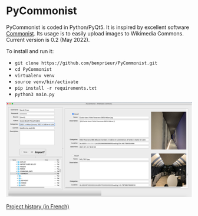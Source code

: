 # PyCommonist

PyCommonist is coded in Python/PyQt5. It is inspired by excellent software [Commonist](https://commons.wikimedia.org/wiki/Commons:Commonist/fr). Its usage is to easily upload images to Wikimedia Commons. Current version is 0.2 (May 2022).

To install and run it:
* `git clone https://github.com/benprieur/PyCommonist.git`
* `cd PyCommonist`
* `virtualenv venv`
* `source venv/bin/activate`
* `pip install -r requirements.txt`
* `python3 main.py`

![Screenshot](img/screenshot0.png "Screenshot")


[Project history (in French)](History.md)

